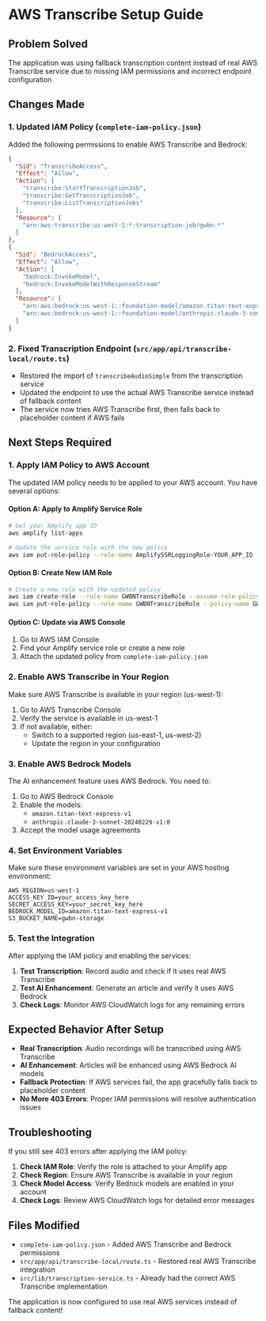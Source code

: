 # AWS Transcribe Setup Guide

## Problem Solved

The application was using fallback transcription content instead of real AWS Transcribe service due to missing IAM permissions and incorrect endpoint configuration.

## Changes Made

### 1. Updated IAM Policy (`complete-iam-policy.json`)

Added the following permissions to enable AWS Transcribe and Bedrock:

```json
{
  "Sid": "TranscribeAccess",
  "Effect": "Allow",
  "Action": [
    "transcribe:StartTranscriptionJob",
    "transcribe:GetTranscriptionJob", 
    "transcribe:ListTranscriptionJobs"
  ],
  "Resource": [
    "arn:aws:transcribe:us-west-1:*:transcription-job/gwbn-*"
  ]
},
{
  "Sid": "BedrockAccess",
  "Effect": "Allow",
  "Action": [
    "bedrock:InvokeModel",
    "bedrock:InvokeModelWithResponseStream"
  ],
  "Resource": [
    "arn:aws:bedrock:us-west-1::foundation-model/amazon.titan-text-express-v1",
    "arn:aws:bedrock:us-west-1::foundation-model/anthropic.claude-3-sonnet-20240229-v1:0"
  ]
}
```

### 2. Fixed Transcription Endpoint (`src/app/api/transcribe-local/route.ts`)

- Restored the import of `transcribeAudioSimple` from the transcription service
- Updated the endpoint to use the actual AWS Transcribe service instead of fallback content
- The service now tries AWS Transcribe first, then falls back to placeholder content if AWS fails

## Next Steps Required

### 1. Apply IAM Policy to AWS Account

The updated IAM policy needs to be applied to your AWS account. You have several options:

#### Option A: Apply to Amplify Service Role
```bash
# Get your Amplify app ID
aws amplify list-apps

# Update the service role with the new policy
aws iam put-role-policy --role-name AmplifySSRLoggingRole-YOUR_APP_ID --policy-name GWBNTranscribePolicy --policy-document file://complete-iam-policy.json
```

#### Option B: Create New IAM Role
```bash
# Create a new role with the updated policy
aws iam create-role --role-name GWBNTranscribeRole --assume-role-policy-document file://trust-policy.json
aws iam put-role-policy --role-name GWBNTranscribeRole --policy-name GWBNTranscribePolicy --policy-document file://complete-iam-policy.json
```

#### Option C: Update via AWS Console
1. Go to AWS IAM Console
2. Find your Amplify service role or create a new role
3. Attach the updated policy from `complete-iam-policy.json`

### 2. Enable AWS Transcribe in Your Region

Make sure AWS Transcribe is available in your region (us-west-1):
1. Go to AWS Transcribe Console
2. Verify the service is available in us-west-1
3. If not available, either:
   - Switch to a supported region (us-east-1, us-west-2)
   - Update the region in your configuration

### 3. Enable AWS Bedrock Models

The AI enhancement feature uses AWS Bedrock. You need to:
1. Go to AWS Bedrock Console
2. Enable the models:
   - `amazon.titan-text-express-v1`
   - `anthropic.claude-3-sonnet-20240229-v1:0`
3. Accept the model usage agreements

### 4. Set Environment Variables

Make sure these environment variables are set in your AWS hosting environment:

```env
AWS_REGION=us-west-1
ACCESS_KEY_ID=your_access_key_here
SECRET_ACCESS_KEY=your_secret_key_here
BEDROCK_MODEL_ID=amazon.titan-text-express-v1
S3_BUCKET_NAME=gwbn-storage
```

### 5. Test the Integration

After applying the IAM policy and enabling the services:

1. **Test Transcription**: Record audio and check if it uses real AWS Transcribe
2. **Test AI Enhancement**: Generate an article and verify it uses AWS Bedrock
3. **Check Logs**: Monitor AWS CloudWatch logs for any remaining errors

## Expected Behavior After Setup

- **Real Transcription**: Audio recordings will be transcribed using AWS Transcribe
- **AI Enhancement**: Articles will be enhanced using AWS Bedrock AI models
- **Fallback Protection**: If AWS services fail, the app gracefully falls back to placeholder content
- **No More 403 Errors**: Proper IAM permissions will resolve authentication issues

## Troubleshooting

If you still see 403 errors after applying the IAM policy:

1. **Check IAM Role**: Verify the role is attached to your Amplify app
2. **Check Region**: Ensure AWS Transcribe is available in your region
3. **Check Model Access**: Verify Bedrock models are enabled in your account
4. **Check Logs**: Review AWS CloudWatch logs for detailed error messages

## Files Modified

- `complete-iam-policy.json` - Added AWS Transcribe and Bedrock permissions
- `src/app/api/transcribe-local/route.ts` - Restored real AWS Transcribe integration
- `src/lib/transcription-service.ts` - Already had the correct AWS Transcribe implementation

The application is now configured to use real AWS services instead of fallback content!
